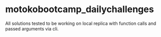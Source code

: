 # motokobootcamp_dailychallenges

All solutions tested to be working on local replica with function calls and passed arguments via cli.
